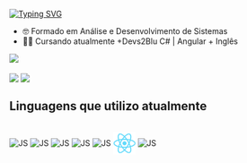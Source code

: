 [![Typing SVG](https://readme-typing-svg.demolab.com?font=Exo+2&weight=500&size=40&duration=3000&pause=1000&color=38BDAE&background=0D3B0900&center=false&vCenter=true&width=435&lines=My+name+is+Denner;I+am+21+years+old;I'm+learning+Angular;and+TypeScript)](https://git.io/typing-svg)  

- 🤓 Formado em Análise e Desenvolvimento de Sistemas
- 👨‍🏫 Cursando atualmente +Devs2Blu C# | Angular + Inglês
<div>
  <a href="https://www.linkedin.com/in/dennerdeborba/" target="_blank"><img src="https://img.shields.io/badge/linkedin-%230077B5.svg?style=for-the-badge&logo=linkedin&logoColor=white" target="_blank"></a>
</div>

<p align="flex-start">
<img height="180em" src="https://github-readme-stats.vercel.app/api?username=dennerborba&count_private=true&show_icons=true&theme=tokyonight" align = "center"/>
<img height="180em" src="https://github-readme-stats.vercel.app/api/top-langs?username=dennerborba&show_icons=true&locale=en&layout=compact&exclude_repo=imersaoPythonAlura&theme=tokyonight" align = "center"/>
</p>

## Linguagens que utilizo atualmente
<div style="display: inline_block"> <br>  
<img align="center" alt="JS" height="40" width="40" src="https://cdn.jsdelivr.net/gh/devicons/devicon@latest/icons/html5/html5-plain-wordmark.svg" />  
<img align="center" alt="JS" height="40" width="40" src="https://cdn.jsdelivr.net/gh/devicons/devicon@latest/icons/css3/css3-plain-wordmark.svg" /> 
<img align="center" alt="JS" height="40" width="40" src="https://cdn.jsdelivr.net/gh/devicons/devicon@latest/icons/javascript/javascript-original.svg" />
<img align="center" alt="JS" height="40" width="40" src="https://cdn.jsdelivr.net/gh/devicons/devicon@latest/icons/typescript/typescript-plain.svg" />  
<img align="center" alt="JS" height="40" width="40" src="https://cdn.jsdelivr.net/gh/devicons/devicon@latest/icons/csharp/csharp-plain.svg" />
<img align="center" alt="JS" height="40" width="40" src="https://raw.githubusercontent.com/devicons/devicon/master/icons/react/react-original.svg" />
<img align="center" alt="JS" height="40" width="40" src="https://cdn.jsdelivr.net/gh/devicons/devicon@latest/icons/angular/angular-original.svg" />
</div>
<br>

